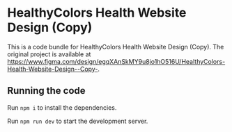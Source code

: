 
  # HealthyColors Health Website Design (Copy)

  This is a code bundle for HealthyColors Health Website Design (Copy). The original project is available at https://www.figma.com/design/egqXAnSkMY9u8jo1hO516U/HealthyColors-Health-Website-Design--Copy-.

  ## Running the code

  Run `npm i` to install the dependencies.

  Run `npm run dev` to start the development server.
  